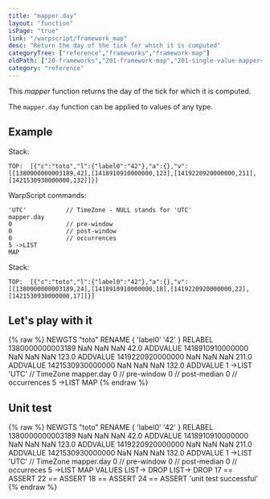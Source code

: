 ```yaml
---
title: "mapper.day"
layout: "function"
isPage: "true"
link: "/warpscript/framework_map"
desc: "Return the day of the tick for which it is computed"
categoryTree: ["reference","frameworks","framework-map"]
oldPath: ["20-frameworks","201-framework-map","201-single-value-mappers","277-mapper_day.html.md"]
category: "reference"
---
```

 

This *mapper* function returns the day of the tick for which it is computed.

The `mapper.day` function can be applied to values of any type.


## Example ##

Stack:

    TOP:  [{"c":"toto","l":{"label0":"42"},"a":{},"v":[[1380000000003189,42],[1418910910000000,123],[1419220920000000,211],[1421530930000000,132]]}]

WarpScript commands:

	'UTC'			// TimeZone - NULL stands for 'UTC'
    mapper.day
    0				// pre-window
    0				// post-window
    0				// occurrences
    5 ->LIST
    MAP

Stack: 

    TOP:  [{"c":"toto","l":{"label0":"42"},"a":{},"v":[[1380000000003189,24],[1418910910000000,18],[1419220920000000,22],[1421530930000000,17]]}]

## Let's play with it ##

{% raw %}
<warp10-warpscript-widget>NEWGTS "toto" RENAME 
{ 'label0' '42' } RELABEL
1380000000003189 NaN NaN NaN  42.0 ADDVALUE
1418910910000000 NaN NaN NaN 123.0 ADDVALUE
1419220920000000 NaN NaN NaN 211.0 ADDVALUE
1421530930000000 NaN NaN NaN 132.0 ADDVALUE
1 ->LIST
'UTC'			// TimeZone
mapper.day
0  				// pre-window
0  				// post-median
0  				// occurrences
5 ->LIST
MAP
</warp10-warpscript-widget>
{% endraw %}    


## Unit test ##

{% raw %}
<warp10-warpscript-widget>NEWGTS "toto" RENAME 
{ 'label0' '42' } RELABEL
1380000000003189 NaN NaN NaN  42.0 ADDVALUE
1418910910000000 NaN NaN NaN 123.0 ADDVALUE
1419220920000000 NaN NaN NaN 211.0 ADDVALUE
1421530930000000 NaN NaN NaN 132.0 ADDVALUE
1 ->LIST
'UTC'			// TimeZone
mapper.day
0  				// pre-window
0  				// post-median
0  				// occurreces
5 ->LIST
MAP
VALUES LIST-> DROP
LIST-> DROP
17 == ASSERT
22 == ASSERT
18 == ASSERT
24 == ASSERT
'unit test successful'
</warp10-warpscript-widget>
{% endraw %}